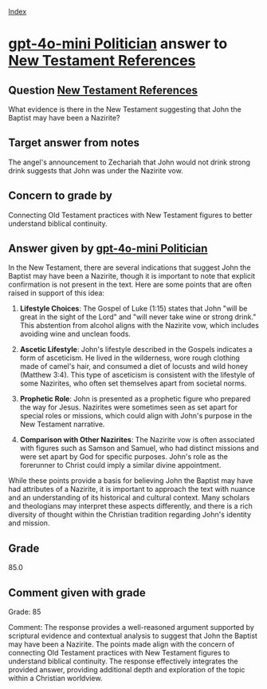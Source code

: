 
[Index](../../index.md)
# [gpt-4o-mini Politician](../../answering_models/gpt-4o-mini_Politician.md) answer to [New Testament References](../../questions/New_Testament_References.md)

## Question [New Testament References](../../questions/New_Testament_References.md)
What evidence is there in the New Testament suggesting that John the Baptist may have been a Nazirite?

## Target answer from notes
The angel's announcement to Zechariah that John would not drink strong drink suggests that John was under the Nazirite vow.

## Concern to grade by
Connecting Old Testament practices with New Testament figures to better understand biblical continuity.

## Answer given by [gpt-4o-mini Politician](../../answering_models/gpt-4o-mini_Politician.md)
In the New Testament, there are several indications that suggest John the Baptist may have been a Nazirite, though it is important to note that explicit confirmation is not present in the text. Here are some points that are often raised in support of this idea:

1. **Lifestyle Choices**: The Gospel of Luke (1:15) states that John "will be great in the sight of the Lord" and "will never take wine or strong drink." This abstention from alcohol aligns with the Nazirite vow, which includes avoiding wine and unclean foods.

2. **Ascetic Lifestyle**: John's lifestyle described in the Gospels indicates a form of asceticism. He lived in the wilderness, wore rough clothing made of camel's hair, and consumed a diet of locusts and wild honey (Matthew 3:4). This type of asceticism is consistent with the lifestyle of some Nazirites, who often set themselves apart from societal norms.

3. **Prophetic Role**: John is presented as a prophetic figure who prepared the way for Jesus. Nazirites were sometimes seen as set apart for special roles or missions, which could align with John's purpose in the New Testament narrative.

4. **Comparison with Other Nazirites**: The Nazirite vow is often associated with figures such as Samson and Samuel, who had distinct missions and were set apart by God for specific purposes. John's role as the forerunner to Christ could imply a similar divine appointment.

While these points provide a basis for believing John the Baptist may have had attributes of a Nazirite, it is important to approach the text with nuance and an understanding of its historical and cultural context. Many scholars and theologians may interpret these aspects differently, and there is a rich diversity of thought within the Christian tradition regarding John's identity and mission.

## Grade
85.0

## Comment given with grade
Grade: 85

Comment: The response provides a well-reasoned argument supported by scriptural evidence and contextual analysis to suggest that John the Baptist may have been a Nazirite. The points made align with the concern of connecting Old Testament practices with New Testament figures to understand biblical continuity. The response effectively integrates the provided answer, providing additional depth and exploration of the topic within a Christian worldview.
